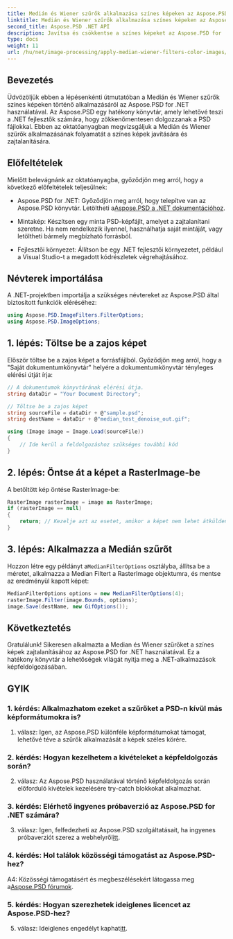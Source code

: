 ```yaml
---
title: Medián és Wiener szűrők alkalmazása színes képeken az Aspose.PSD for .NET segítségével
linktitle: Medián és Wiener szűrők alkalmazása színes képeken az Aspose.PSD for .NET segítségével
second_title: Aspose.PSD .NET API
description: Javítsa és csökkentse a színes képeket az Aspose.PSD for .NET segítségével Median és Wiener szűrők használatával. Lépésről lépésre útmutató a zökkenőmentes képfeldolgozáshoz.
type: docs
weight: 11
url: /hu/net/image-processing/apply-median-wiener-filters-color-images/
---
```

## Bevezetés

Üdvözöljük ebben a lépésenkénti útmutatóban a Medián és Wiener szűrők színes képeken történő alkalmazásáról az Aspose.PSD for .NET használatával. Az Aspose.PSD egy hatékony könyvtár, amely lehetővé teszi a .NET fejlesztők számára, hogy zökkenőmentesen dolgozzanak a PSD fájlokkal. Ebben az oktatóanyagban megvizsgáljuk a Medián és Wiener szűrők alkalmazásának folyamatát a színes képek javítására és zajtalanítására.

## Előfeltételek

Mielőtt belevágnánk az oktatóanyagba, győződjön meg arról, hogy a következő előfeltételek teljesülnek:

-  Aspose.PSD for .NET: Győződjön meg arról, hogy telepítve van az Aspose.PSD könyvtár. Letöltheti a[Aspose.PSD a .NET dokumentációhoz](https://reference.aspose.com/psd/net/).

- Mintakép: Készítsen egy minta PSD-képfájlt, amelyet a zajtalanítani szeretne. Ha nem rendelkezik ilyennel, használhatja saját mintáját, vagy letöltheti bármely megbízható forrásból.

- Fejlesztői környezet: Állítson be egy .NET fejlesztői környezetet, például a Visual Studio-t a megadott kódrészletek végrehajtásához.

## Névterek importálása

A .NET-projektben importálja a szükséges névtereket az Aspose.PSD által biztosított funkciók eléréséhez:

```csharp
using Aspose.PSD.ImageFilters.FilterOptions;
using Aspose.PSD.ImageOptions;
```

## 1. lépés: Töltse be a zajos képet

Először töltse be a zajos képet a forrásfájlból. Győződjön meg arról, hogy a "Saját dokumentumkönyvtár" helyére a dokumentumkönyvtár tényleges elérési útját írja:

```csharp
// A dokumentumok könyvtárának elérési útja.
string dataDir = "Your Document Directory";

// Töltse be a zajos képet
string sourceFile = dataDir + @"sample.psd";
string destName = dataDir + @"median_test_denoise_out.gif";

using (Image image = Image.Load(sourceFile))
{
    // Ide kerül a feldolgozáshoz szükséges további kód
}
```

## 2. lépés: Öntse át a képet a RasterImage-be

A betöltött kép öntése RasterImage-be:

```csharp
RasterImage rasterImage = image as RasterImage;
if (rasterImage == null)
{
    return; // Kezelje azt az esetet, amikor a képet nem lehet átküldeni a RasterImage-be
}
```

## 3. lépés: Alkalmazza a Medián szűrőt

 Hozzon létre egy példányt a`MedianFilterOptions` osztályba, állítsa be a méretet, alkalmazza a Median Filtert a RasterImage objektumra, és mentse az eredményül kapott képet:

```csharp
MedianFilterOptions options = new MedianFilterOptions(4);
rasterImage.Filter(image.Bounds, options);
image.Save(destName, new GifOptions());
```

## Következtetés

Gratulálunk! Sikeresen alkalmazta a Median és Wiener szűrőket a színes képek zajtalanításához az Aspose.PSD for .NET használatával. Ez a hatékony könyvtár a lehetőségek világát nyitja meg a .NET-alkalmazások képfeldolgozásában.

## GYIK

### 1. kérdés: Alkalmazhatom ezeket a szűrőket a PSD-n kívül más képformátumokra is?

1. válasz: Igen, az Aspose.PSD különféle képformátumokat támogat, lehetővé téve a szűrők alkalmazását a képek széles körére.

### 2. kérdés: Hogyan kezelhetem a kivételeket a képfeldolgozás során?

2. válasz: Az Aspose.PSD használatával történő képfeldolgozás során előforduló kivételek kezelésére try-catch blokkokat alkalmazhat.

### 3. kérdés: Elérhető ingyenes próbaverzió az Aspose.PSD for .NET számára?

 3. válasz: Igen, felfedezheti az Aspose.PSD szolgáltatásait, ha ingyenes próbaverziót szerez a webhelyről[itt](https://releases.aspose.com/).

### 4. kérdés: Hol találok közösségi támogatást az Aspose.PSD-hez?

 A4: Közösségi támogatásért és megbeszélésekért látogassa meg a[Aspose.PSD fórumok](https://forum.aspose.com/c/psd/34).

### 5. kérdés: Hogyan szerezhetek ideiglenes licencet az Aspose.PSD-hez?

 5. válasz: Ideiglenes engedélyt kaphat[itt](https://purchase.aspose.com/temporary-license/).